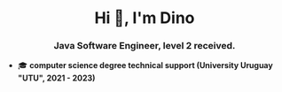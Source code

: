 <h1 align="center">Hi 👋, I'm Dino</h1>
<h3 align="center">Java Software Engineer, level 2 received. </h3>

- 🎓 **computer science degree technical support (University Uruguay "UTU", 2021 - 2023)**
